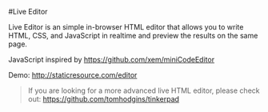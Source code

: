 #Live Editor

Live Editor is an simple in-browser HTML editor that allows you to write HTML, CSS, and JavaScript in realtime and preview the results on the same page.

JavaScript inspired by https://github.com/xem/miniCodeEditor

Demo: http://staticresource.com/editor

> If you are looking for a more advanced live HTML editor, please check out: https://github.com/tomhodgins/tinkerpad
